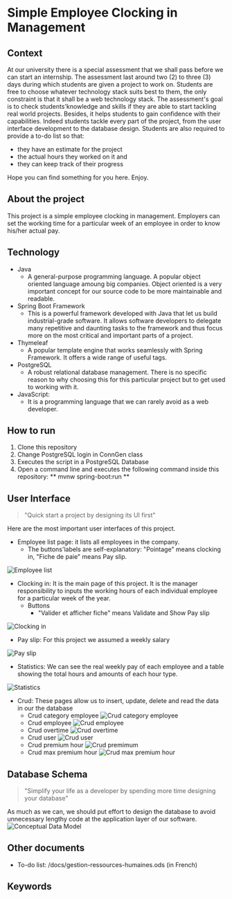 # Simple Employee Clocking in Management
## Context
At our university there is a special assessment that we shall pass before we can start an internship. The assessment last around two (2) to three (3) days during which students are given a project to work on. Students are free to choose whatever technology stack suits best to them, the only constraint is that it shall be a web technology stack. 
The assessment's goal is to check students'knowledge and skills if they are able to start tackling real world projects. Besides, it helps students to gain confidence with their capabilities. Indeed students tackle every part of the project, from the user interface development to the database design. 
Students are also required to provide a to-do list so that:
- they have an estimate for the project 
- the actual hours they worked on it and
- they can keep track of their progress

Hope you can find something for you here.
Enjoy.

## About the project
This project is a simple employee clocking in management. Employers can set the working time for a particular week of an employee in order to know his/her actual pay.

## Technology
- Java
    - A general-purpose programming language. A popular object oriented language amoung big companies. Object oriented is a very important concept for our source code to be more maintainable and readable.
- Spring Boot Framework
    - This is a powerful framework developed with Java that let us build industrial-grade software. It allows software developers to delegate many repetitive and daunting tasks to the framework and thus focus more on the most critical and important parts of a project. 
- Thymeleaf
    - A popular template engine that works seamlessly with Spring Framework. It offers a wide range of useful tags.
- PostgreSQL
    - A robust relational database management. There is no specific reason to why choosing this for this particular project but to get used to working with it.
- JavaScript:
    - It is a programming language that we can rarely avoid as a web developer.

## How to run
1. Clone this repository
2. Change PostgreSQL login in ConnGen class
3. Executes the script in a PostgreSQL Database
4. Open a command line and executes the following command inside this repository: ** mvnw spring-boot:run **

## User Interface
> "Quick start a project by designing its UI first"

Here are the most important user interfaces of this project.

- Employee list page: it lists all employees in the company.
  - The buttons'labels are self-explanatory: "Pointage" means clocking in, "Fiche de paie" means Pay slip.

![Employee list](/docs/ui_images/front_office.PNG)

- Clocking in: It is the main page of this project. It is the manager responsibility to inputs the working hours of each individual employee for a particular week of the year.
  - Buttons
    - "Valider et afficher fiche" means Validate and Show Pay slip

![Clocking in](/docs/ui_images/clocking_in.PNG)

- Pay slip: For this project we assumed a weekly salary

![Pay slip](/docs/ui_images/pay_slip.PNG)

- Statistics: We can see the real weekly pay of each employee and a table showing the total hours and amounts of each hour type.

![Statistics](/docs/ui_images/statistics.PNG)

- Crud: These pages allow us to insert, update, delete and read the data in our the database
  - Crud category employee
![Crud category employee](/docs/ui_images/crud_category_employee.PNG)
  - Crud employee
![Crud employee](/docs/ui_images/crud_employee.PNG)
  - Crud overtime
![Crud overtime](/docs/ui_images/crud_overtime.PNG)
  - Crud user
![Crud user](/docs/ui_images/crud_user.PNG)
  - Crud premium hour
![Crud premimum](/docs/ui_images/crud_premium.PNG)
  - Crud max premium hour
![Crud max premium hour](/docs/ui_images/curd_max_premium_hour.PNG)

## Database Schema
> "Simplify your life as a developer by spending more time designing your database"

As much as we can, we should put effort to design the database to avoid unnecessary lengthy code at the application layer of our software.
![Conceptual Data Model](/docs/ui_images/cdm.png)

## Other documents
- To-do list: /docs/gestion-ressources-humaines.ods (in French)

## Keywords